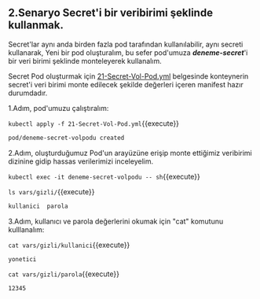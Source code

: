 ## 2.Senaryo Secret'i bir veribirimi şeklinde kullanmak.

Secret'lar aynı anda birden fazla pod tarafından kullanılabilir, aynı secreti kullanarak, Yeni bir pod oluşturalım, bu sefer pod'umuza ***deneme-secret***'i bir veri birimi şeklinde monteleyerek kullanalım.

Secret Pod oluşturmak için  [21-Secret-Vol-Pod.yml](./assets/21-Secret-Vol-Pod.yml) belgesinde konteynerin secret'i veri birimi monte edilecek şekilde değerleri içeren manifest hazır durumdadır.

1.Adım, pod'umuzu çalıştıralım:

`kubectl apply -f 21-Secret-Vol-Pod.yml`{{execute}}

```bash
pod/deneme-secret-volpodu created
```

2.Adım, oluşturduğumuz Pod'un arayüzüne erişip monte ettiğimiz veribirimi dizinine gidip hassas verilerimizi inceleyelim.

`kubectl exec -it deneme-secret-volpodu -- sh`{{execute}}

`ls vars/gizli/`{{execute}}

```bash
kullanici  parola
```

3.Adım, kullanıcı ve parola değerlerini okumak için "cat" komutunu kulllanalım:

`cat vars/gizli/kullanici`{{execute}}

```bash
yonetici
```

`cat vars/gizli/parola`{{execute}}

```bash
12345
```
